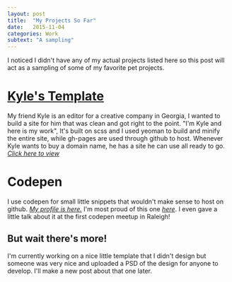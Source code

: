 ```yaml
---
layout: post
title:  "My Projects So Far"
date:   2015-11-04
categories: Work
subtext: "A sampling"
---
```


I noticed I didn't have any of my actual projects listed here so this post will act as a sampling
of some of my favorite pet projects.

# [Kyle's Template](http://www.qkombur.com/kyletemplate/)

My friend Kyle is an editor for a creative company in Georgia, I wanted to build a site for him that was
clean and got right to the point. "I'm Kyle and here is my work", It's built on scss and I used yeoman to
build and minify the entire site, while gh-pages are used through github to host. Whenever Kyle wants to buy a domain name,
he has a site he can use all ready to go.
[*Click here to view*](http://www.qkombur.com/kyletemplate/)


# Codepen

I use codepen for small little snippets that wouldn't make sense to host on  github.
[*My profile is here.*](http://codepen.io/qkombur/)
I'm most proud of this one [*here*](http://codepen.io/qkombur/pen/dPxjJy). I even gave a little talk about it at the
first codepen meetup in Raleigh!


## But wait there's more!

I'm currently working on a nice little template that I didn't design but someone was very nice and
uploaded a PSD of the design for anyone to develop. I'll make a new post about that one later.
